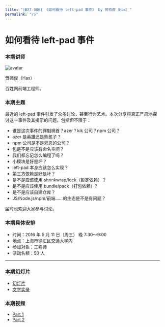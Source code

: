 ```yaml
---
title: "[BXT-006] 《如何看待 left-pad 事件》 by 贺师俊（Hax）"
permalink: "/6"
---
```


# 如何看待 left-pad 事件

### 本期讲师

![avatar](https://cloud.githubusercontent.com/assets/5830104/15106449/05f5b55a-15fc-11e6-9218-557db24c5b45.jpg)

贺师俊（Hax）

百姓网前端工程师。

### 本期主题

最近的 left-pad 事件引发了众多讨论，甚至行为艺术。本次分享将真正严肃地探讨这一事件及其揭示的问题，包括但不限于：

* 谁是这次事件的罪魁祸首？azer？kik 公司？npm 公司？
* azer 是英雄还是熊孩子？
* npm 公司是不是邪恶的公司？
* 包是不是应该有命名空间？
* 我们都忘记怎么编程了吗？
* 小模块是好是坏？
* left-pad 本身应该怎么实现？
* 第三方依赖是好是坏？
* 是不是应该使用 shrinkwrap/lock（锁定依赖）？
* 是不是应该使用 bundle/pack（打包依赖）?
* 是不是应该自建仓库？
* JS/Node.js/npm/前端……的生态是不是有问题？

届时也欢迎大家参与讨论。


### 本期具体安排

* 时间：2016 年 5 月 11 日（周三） 晚 7:30～9:00
* 地点：上海市徐汇区交通大学内
* 参加对象：工程师
* 活动名额：50 人

***

### 本期幻灯片

* [幻灯片](http://johnhax.net/2016/all-about-left-pad/slide?qcon)
* [文字实录](https://mp.weixin.qq.com/s?__biz=MzIzMzEzODYwOA==&mid=2665284413&idx=1&sn=22c0f343e63fd2e2bf36a621f41c280f)

### 本期视频

* [Part 1](http://v.youku.com/v_show/id_XMTU2NzA1MzUxNg==.html)
* [Part 2](http://v.youku.com/v_show/id_XMTU2NzA1NTYxMg==.html)
